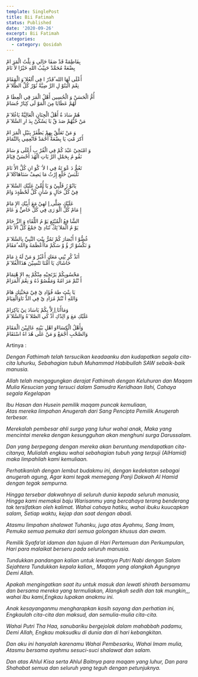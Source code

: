 ```yaml
---
template: SinglePost
title: Bii Fatimah
status: Published
date: '2020-09-26'
excerpt: Bii Fatimah
categories:
  - category: Qosidah
---
```

ﺑِﻔَﺎﻃِﻤَﺔْ ﻗَﺪْ ﺻَﻔَﺎ ﺣَﺎِﻟﻲ ﻭَ ﻧِﻠْﺖُ ﺍﻟْﻤَﺮَ ﺍﻡْ\
ﺑِﻀْﻌَﺔْ ﻣُﺤَﻤَّﺪْ ﺣَﺒِﻴْﺐُ ﺍﻟﻠﻪِ ﺧَﻴْﺮُﺍ ﻷَ ﻧَﺎﻡْ  

ﺃَﻋْﻠَﻰ ﻟَﻬَﺎ ﺍﻟﻠﻪ ُﻗَﺪْﺭً ﺍ ﻓِﻲ ﺍْﻟﻌُﻼ َﻭَ ﺍﻟْﻤَﻘَﺎﻡْ\
ﻧِﻌْﻢَ ﺍﻟْﺒَﺘُﻮْ ﻝِ ﺍﻟﺮَّ ﺿِﻴَّﺔْ ﻧُﻮْﺭٌ ﻛُﻞِّ ﺍﻟﻈُّﻼ َﻡْ  

ﺃُﻡُّ ﺍﻟْﺤَﺴَﻦْ ﻭَ ﺍﻟْﺤُﺴِﻴﻦ ﺃَﻫْﻞُ ﺍﻟْﻤَﺮَ ﻗِﻲ ﺍﻟْﻌِﻈَﺎ ﻡْ\
ﻟَﻬُﻢْ ﻋَﻄَﺎﻳَﺎ ﻣِﻦَ ﺍﻟْﻤَﻮْ ﻟَﻰ ﻛِﺒَﺎﺭْ ﺟُﺴَﺎﻡْ  

ﻫُﻢْ ﺳَﺎﺩَ ﺓُ ﺃَﻫْﻞُ ﺍﻟْﺠِﻨَﺎﻥِ ﺍﻟْﻌَﺎﻟِﻴَّﺔْ ﻳَﺎﻏُﻼ َﻡْ\
ﻣَﻦْ ﺣُﺒُّﻬُﻢْ ﺻَﺪَ ﻕْ ﺑَﺎ ﻳَﺴْﻜُﻦْ ﺑِﺪَ ﺍﺭِ ﺍﻟﺴَّﻼ َﻡْ  

ﻭَ ﻣَﻦْ ﺗَﻌَﻠَّﻖْ ﺑِﻬِﻢْ ﻳَﻈْﻔَﺮْ ﺑِﻨَﻴْﻞِ ﺍﻟْﻤَﺮَ ﺍﻡْ\
ﺃَﻛﺮَ ﻣْﺖِ ﻳَﺎ ﺑِﻀْﻌَﺔْ ﺃَﺣْﻤَﺪْ ﻓَﺎﻧْﻌِﻤِﻲ ﺑِﺎﻟﺘَّﻤَﺎﻡْ  

ﻭَ ﺍﻣْﻨَﺤِﻲْ ﻋَﺒْﺪَ ﻛُﻢْ ﻓِﻲ ﺍﻟْﻘُﺮْ ﺏِ ﺃَﻋْﻠَﻰ ﻭَ ﺳَﺎﻡْ\
ﻧَﻘُﻮ ﻡُ ﺑِﺤَﻤْﻞِ ﺍﻟﺮَّ ﻳَﺎﺕِ ﺍﻟْﻬُﺪَ ﺃَﺣْﺴَﻦْ ﻗِﻴَﺎﻡْ  

ﺗَﻌُﻢُّ ﺩَ ﻋْﻮَ ﺗَﺔُ ﻓِﻲ ﺍ ﻷ َ ﻛْﻮَ ﺍﻥِ ﻛُﻞَّ ﺍﻷَ ﻧَﺎﻡْ\
ﻧَﻠْﺒَﺲُ ﺧَﻠْﻊِ ﺇِﺭْﺙُ ﻣَﺎ ﻳَﺼِﻒْ ﺳَﻨَﺎﻫَﺎﻛَﻼ َﻡْ  

ﻳَﺎﻧُﻮْ ﺭُ ﻗَﻠْﺒِﻲْ ﻭَ ﻳَﺎ ﺃُﻣِّﻲْ ﻋَﻠَﻴْﻚِ ﺍﻟﺴَّﻼ َﻡْ\
ﻓِﻲْ ﻛُﻞِّ ﺣَﺎﻝٍ ﻭَ ﺷَﺄْﻥٍ ﻛُﻞِّ ﻟَﺤْﻈَﺔٍﺩَ ﻭَﺍﻡْ  

ﻋَﻠَﻴْﻚِ ﺻَﻠَّﻰ ِﺇ ﻟﻬِﻲْ ﻣَﻊَ ﺃَﺑِﻴْﻚِ ﺍﻹِ ﻣَﺎﻡْ\
ﺇِ ﻣَﺎﻡْ ﻛُﻞِّ ﺍﻟْﻮَ ﺭَﻯ ﻓِﻲ ﻛُﻞِّ ﺧَﺎﺹٍّ ﻭَ ﻋَﺎﻡْ  

ﺍﻟﺸَّﺎ ﻓِﻊُ ﺍﻟْﻤُﺒْﺘَﻎِ ﻳَﻮْ ﻡُ ﺍﻟﻠِّﻘَﺎﺀِ ﻭَ ﺍﻟﺰِّ ﺣَﺎﻡْ\
ﻳَﻮْ ﻡُ ﺍﻟْﻤَﻼ َﺋِﻚْ ﺗُﻨَﺎﺩِ ﻱْ ﺟَﻤْﻊُ ﻛُﻞَّ ﺍﻷَ ﻧَﺎﻡْ  

ﻏُﻀُّﻮْ ﺍ ﺃَﺑْﺼَﺎﺭَ ﻛُﻢْ ﺗَﻤُﺮُّ ﺑِﻨْﺖِ ﺍﻟﻨَّﺒِﻲِّ ﺑِﺎﻟﺴَّﻼ َﻡْ\
ﻭَ ﻧَﻜِّﺴُﻮْ ﺍﺭُ ﺅُ ﻭْ ﺳَﻜُﻢْ ﻣَﺎﺃَﻋْﻈَﻤَﻪُ ﻭَﺍﻟﻠﻪ ُﻣَﻘَﺎﻡْ  

ﺃﺗَﺬْ ﻛُﺮِ ﻳْﻨِﻲ ﻣَﻌَﻚِ ﺃَﻋْﺒُﺮْ ﻭَ ﻣَﻦْ ﻟَﻪُ ﺫِ ﻣَﺎﻡْ\
ﺣَﺎﺷَﺎﻙِ ﻳَﺎ ﺃُﻣُّﻨَﺎ ﺗَﻨْﺴِﻴْﻦَ ﻫَﺬَﺍﺍﻟْﻐُﻼ َﻡْ  

ﻣَﺤْﺴُﻮﺑِﻜُﻢْ ﻳَﺮْﺗَﺠِﻴْﻪِ ﻣِﻨْﻜُﻢْ ﺑِﻪِ ﺍﻹِ ﻫْﺘِﻤَﺎﻡْ\
ﺃَ ﻧْﺘُﻢْ ﻣَﺮَ ﺍﻣُﻪْ ﻭَﻣَﻘْﺼُﻮْ ﺩُﻩُ ﻭَ ﻧِﻌْﻢَ ﺍﻟْﻤَﺮَﺍﻡْ  

ﻳَﺎ ﺑِﻨْﺖَ ﻃﻪَ ﻓُﺆَﺍﺩِ ﻱْ ﻓِﻲْ ﻣَﺤَﺒَّﺘِﻚِ ﻫَﺎﻡْ\
ﻭَﺍﻟﻠﻪِ ﺃَ ﻧْﺘُﻢْ ﻣُﺮَﺍﺩِ ﻱْ ﻓِﻲ ﺍﻟﺪُّ ﻧَﺎﻭَﺍﻟْﻘِﻴَﺎﻡْ  

ﻭَﻣَﺎﺃَﻧَﺎ ِﺇ ﻻَّ ﺑِﻜُﻢْ ﻳَﺎﺳَﺎﺩَ ﺗِﻲْ ﻳَﺎﻛِﺮَﺍﻡْ\
ﻋَﻠَﻴْﻚِ ﻣَﻊَ ﻭَ ﺍﻟِﺪْﻙِ ﺃَﺫْ ﻛَﻲ ﺍﻟﺼَّﻼ َﺓُ ﻭَﺍﻟﺴَّﻼ َﻡْ  

ﻭَﺃَﻫْﻞُ ﺍﻟْﻜِﺴَﺎﺀْﻭَ ﺍﻫْﻞِ ﺑَﻴْﺘِﻪِ ﻋَﺎﻟِﻴِﻴْﻦَ ﺍﻟْﻤَﻘَﺎﻡْ\
ﻭَﺍﻟﺼَّﺤْﺐِ ﺃَﺟْﻤَﻊْ ﻭَ ﻣَﻦْ ﻋَﻠَﻰ ﻫُﺪَ ﺍﻩُ ﺍﺳْﺘَﻘَﺎﻡْ  

Artinya : 

_Dengan Fathimah telah tersucikan keadaanku dan kudapatkan segala cita-cita luhurku,
Sebahagian tubuh Muhammad Habibullah SAW sebaik-baik manusia._

_Allah telah mengagungkan derajat Fathimah dengan Keluhuran dan Maqam Mulia 
Kesucian yang tersuci dalam Samudra Keridhaan Ilahi, Cahaya segala Kegelapan_

_Ibu Hasan dan Husein pemilik maqam puncak kemuliaan,_\
_Atas mereka limpahan Anugerah dari Sang Pencipta Pemilik Anugerah terbesar._

_Merekalah pembesar ahli surga yang luhur wahai anak, 
Maka yang mencintai mereka dengan kesungguhan akan menghuni surga Darussalam._

_Dan yang berpegang dengan mereka akan beruntung mendapatkan cita-citanya, 
Mulialah engkau wahai sebahagian tubuh yang terpuji (AlHamid) maka limpahilah kami kemuliaan._

_Perhatikanlah dengan lembut budakmu ini, dengan kedekatan sebagai anugerah agung, 
Agar kami tegak memegang Panji Dakwah Al Hamid dengan tegak sempurna._

_Hingga tersebar dakwahnya di seluruh dunia kepada seluruh manusia, 
Hingga kami memakai baju Warisanmu yang bercahaya terang benderang tak tersifatkan oleh kalimat.
Wahai cahaya hatiku, wahai ibuku kuucapkan salam,
Setiap waktu, kejap dan saat dengan abadi._

_Atasmu limpahan shalawat Tuhanku, juga atas Ayahmu, Sang Imam, 
Pemuka semua pemuka dari semua golongan khusus dan awam._

_Pemilik Syafa’at idaman dan tujuan di Hari Pertemuan dan Perkumpulan, 
Hari para malaikat berseru pada seluruh manusia._

_Tundukkan pandangan kalian untuk lewatnya Putri Nabi dengan Salam Sejahtera
Tundukkan kepala kalian,, Maqam yang alangkah Agungnya Demi Allah._

_Apakah mengingatkan saat itu untuk masuk dan lewati shirath bersamamu dan bersama mereka yang termuliakan, 
Alangkah sedih dan tak mungkin,,, wahai Ibu kami,Engkau lupakan anakmu ini._

_Anak kesayanganmu mengharapkan kasih sayang dan perhatian ini, 
Engkaulah cita-cita dan maksud, dan semulia-mulia cita-cita._

_Wahai Putri Tha Haa, sanubariku bergejolak dalam mahabbah padamu, 
Demi Allah, Engkau maksudku di dunia dan di hari kebangkitan._

_Dan aku ini hanyalah karenamu Wahai Pembesarku,
Wahai Imam mulia, Atasmu bersama ayahmu sesuci-suci shalawat dan salam._

_Dan atas Ahlul Kisa serta Ahlul Baitnya para maqam yang luhur, 
Dan para Shahabat semua dan seluruh yang teguh dengan petunjuknya._
